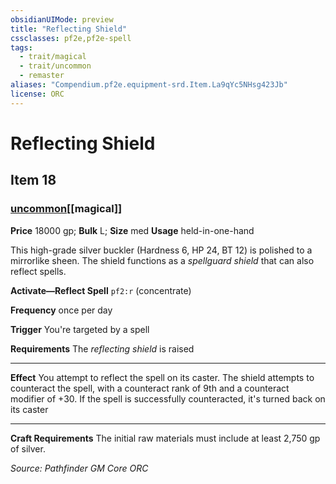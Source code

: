 ```yaml
---
obsidianUIMode: preview
title: "Reflecting Shield"
cssclasses: pf2e,pf2e-spell
tags:
  - trait/magical
  - trait/uncommon
  - remaster
aliases: "Compendium.pf2e.equipment-srd.Item.La9qYc5NHsg423Jb"
license: ORC
---
```

# Reflecting Shield
## Item 18
### [uncommon](uncommon "Uncommon Rarity Trait")[[magical]]


**Price** 18000 gp; 
**Bulk** L; **Size** med
**Usage** held-in-one-hand

This high-grade silver buckler (Hardness 6, HP 24, BT 12) is polished to a mirrorlike sheen. The shield functions as a _spellguard shield_ that can also reflect spells.

**Activate—Reflect Spell** `pf2:r` (concentrate)

**Frequency** once per day

**Trigger** You're targeted by a spell

**Requirements** The _reflecting shield_ is raised

* * *

**Effect** You attempt to reflect the spell on its caster. The shield attempts to counteract the spell, with a counteract rank of 9th and a counteract modifier of +30. If the spell is successfully counteracted, it's turned back on its caster

* * *

**Craft Requirements** The initial raw materials must include at least 2,750 gp of silver.

*Source: Pathfinder GM Core*
*ORC*